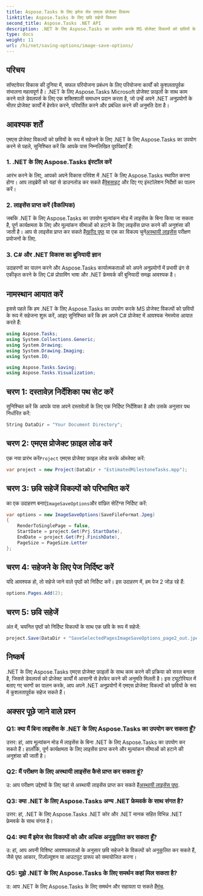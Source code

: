 ```yaml
---
title: Aspose.Tasks के लिए इमेज सेव एमएस प्रोजेक्ट विकल्प
linktitle: Aspose.Tasks के लिए छवि सहेजें विकल्प
second_title: Aspose.Tasks .NET API
description: .NET के लिए Aspose.Tasks का उपयोग करके MS प्रोजेक्ट विकल्पों को छवियों के रूप में सहेजना सीखें। निर्बाध एकीकरण के लिए हमारी चरण-दर-चरण मार्गदर्शिका का पालन करें।
type: docs
weight: 11
url: /hi/net/saving-options/image-save-options/
---
```


## परिचय
सॉफ्टवेयर विकास की दुनिया में, सफल परियोजना प्रबंधन के लिए परियोजना कार्यों को कुशलतापूर्वक संभालना महत्वपूर्ण है। .NET के लिए Aspose.Tasks Microsoft प्रोजेक्ट फ़ाइलों के साथ काम करने वाले डेवलपर्स के लिए एक शक्तिशाली समाधान प्रदान करता है, जो उन्हें अपने .NET अनुप्रयोगों के भीतर प्रोजेक्ट कार्यों में हेरफेर करने, परिवर्तित करने और प्रबंधित करने की अनुमति देता है।
## आवश्यक शर्तें
एमएस प्रोजेक्ट विकल्पों को छवियों के रूप में सहेजने के लिए .NET के लिए Aspose.Tasks का उपयोग करने से पहले, सुनिश्चित करें कि आपके पास निम्नलिखित पूर्वापेक्षाएँ हैं:
### 1. .NET के लिए Aspose.Tasks इंस्टॉल करें
आरंभ करने के लिए, आपको अपने विकास परिवेश में .NET के लिए Aspose.Tasks स्थापित करना होगा। आप लाइब्रेरी को यहां से डाउनलोड कर सकते हैं[वेबसाइट](https://releases.aspose.com/tasks/net/) और दिए गए इंस्टॉलेशन निर्देशों का पालन करें।
### 2. लाइसेंस प्राप्त करें (वैकल्पिक)
 जबकि .NET के लिए Aspose.Tasks का उपयोग मूल्यांकन मोड में लाइसेंस के बिना किया जा सकता है, पूर्ण कार्यक्षमता के लिए और मूल्यांकन सीमाओं को हटाने के लिए लाइसेंस प्राप्त करने की अनुशंसा की जाती है। आप से लाइसेंस प्राप्त कर सकते हैं[खरीद पृष्ठ](https://purchase.aspose.com/buy) या एक का विकल्प चुनें[अस्थायी लाइसेंस](https://purchase.aspose.com/temporary-license/) परीक्षण प्रयोजनों के लिए.
### 3. C# और .NET विकास का बुनियादी ज्ञान
उदाहरणों का पालन करने और Aspose.Tasks कार्यात्मकताओं को अपने अनुप्रयोगों में प्रभावी ढंग से एकीकृत करने के लिए C# प्रोग्रामिंग भाषा और .NET फ्रेमवर्क की बुनियादी समझ आवश्यक है।
## नामस्थान आयात करें
इससे पहले कि हम .NET के लिए Aspose.Tasks का उपयोग करके MS प्रोजेक्ट विकल्पों को छवियों के रूप में सहेजना शुरू करें, आइए सुनिश्चित करें कि हम अपने C# प्रोजेक्ट में आवश्यक नेमस्पेस आयात करते हैं:
```csharp
using Aspose.Tasks;
using System.Collections.Generic;
using System.Drawing;
using System.Drawing.Imaging;
using System.IO;

using Aspose.Tasks.Saving;
using Aspose.Tasks.Visualization;
```

## चरण 1: दस्तावेज़ निर्देशिका पथ सेट करें
सुनिश्चित करें कि आपके पास अपने दस्तावेज़ों के लिए एक निर्दिष्ट निर्देशिका है और उसके अनुसार पथ निर्धारित करें:
```csharp
String DataDir = "Your Document Directory";
```
## चरण 2: एमएस प्रोजेक्ट फ़ाइल लोड करें
 एक नया प्रारंभ करें`Project` एमएस प्रोजेक्ट फ़ाइल लोड करके ऑब्जेक्ट करें:
```csharp
var project = new Project(DataDir + "EstimatedMilestoneTasks.mpp");
```
## चरण 3: छवि सहेजें विकल्पों को परिभाषित करें
 का एक उदाहरण बनाएं`ImageSaveOptions`और वांछित सेटिंग्स निर्दिष्ट करें:
```csharp
var options = new ImageSaveOptions(SaveFileFormat.Jpeg)
{
    RenderToSinglePage = false,
    StartDate = project.Get(Prj.StartDate),
    EndDate = project.Get(Prj.FinishDate),
    PageSize = PageSize.Letter
};
```
## चरण 4: सहेजने के लिए पेज निर्दिष्ट करें
यदि आवश्यक हो, तो सहेजे जाने वाले पृष्ठों को निर्दिष्ट करें। इस उदाहरण में, हम पेज 2 जोड़ रहे हैं:
```csharp
options.Pages.Add(2);
```
## चरण 5: छवि सहेजें
अंत में, चयनित पृष्ठों को निर्दिष्ट विकल्पों के साथ एक छवि के रूप में सहेजें:
```csharp
project.Save(DataDir + "SaveSelectedPagesImageSaveOptions_page2_out.jpeg", options);
```

## निष्कर्ष
.NET के लिए Aspose.Tasks एमएस प्रोजेक्ट फ़ाइलों के साथ काम करने की प्रक्रिया को सरल बनाता है, जिससे डेवलपर्स को प्रोजेक्ट कार्यों में आसानी से हेरफेर करने की अनुमति मिलती है। इस ट्यूटोरियल में बताए गए चरणों का पालन करके, आप अपने .NET अनुप्रयोगों में एमएस प्रोजेक्ट विकल्पों को छवियों के रूप में कुशलतापूर्वक सहेज सकते हैं।
## अक्सर पूछे जाने वाले प्रश्न
### Q1: क्या मैं बिना लाइसेंस के .NET के लिए Aspose.Tasks का उपयोग कर सकता हूँ?
उत्तर: हां, आप मूल्यांकन मोड में लाइसेंस के बिना .NET के लिए Aspose.Tasks का उपयोग कर सकते हैं। हालाँकि, पूर्ण कार्यक्षमता के लिए लाइसेंस प्राप्त करने और मूल्यांकन सीमाओं को हटाने की अनुशंसा की जाती है।
### Q2: मैं परीक्षण के लिए अस्थायी लाइसेंस कैसे प्राप्त कर सकता हूं?
 उ: आप परीक्षण उद्देश्यों के लिए यहां से अस्थायी लाइसेंस प्राप्त कर सकते हैं[अस्थायी लाइसेंस पृष्ठ](https://purchase.aspose.com/temporary-license/).
### Q3: क्या .NET के लिए Aspose.Tasks अन्य .NET फ्रेमवर्क के साथ संगत है?
उत्तर: हां, .NET के लिए Aspose.Tasks .NET कोर और .NET मानक सहित विभिन्न .NET फ्रेमवर्क के साथ संगत है।
### Q4: क्या मैं इमेज सेव विकल्पों को और अधिक अनुकूलित कर सकता हूँ?
उ: हां, आप अपनी विशिष्ट आवश्यकताओं के अनुसार छवि सहेजने के विकल्पों को अनुकूलित कर सकते हैं, जैसे पृष्ठ आकार, रिज़ॉल्यूशन या आउटपुट प्रारूप को समायोजित करना।
### Q5: मुझे .NET के लिए Aspose.Tasks के लिए समर्थन कहां मिल सकता है?
 उ: आप .NET के लिए Aspose.Tasks के लिए समर्थन और सहायता पा सकते हैं[मंच](https://forum.aspose.com/c/tasks/15).